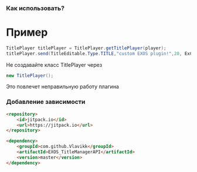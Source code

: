 ### Как использовать?
# Пример
```java
TitlePlayer titlePlayer = TitlePlayer.getTitlePlayer(player);
titlePlayer.send(TitleEditable.Type.TITLE,"custom EXOS plugin!",20, ExCustomTitle.IgnoredType.SAVE);
```
Не создавайте класс TitlePlayer через
```java
new TitlePlayer();
```
Это повлечет неправильную работу плагина
### Добавление зависимости
```html
<repository>
    <id>jitpack.io</id>
    <url>https://jitpack.io</url>
</repository>
```
```html
<dependency>
    <groupId>com.github.Vlavikk</groupId>
    <artifactId>EXOS_TitleManagerAPI</artifactId>
    <version>master</version>
</dependency>
```

